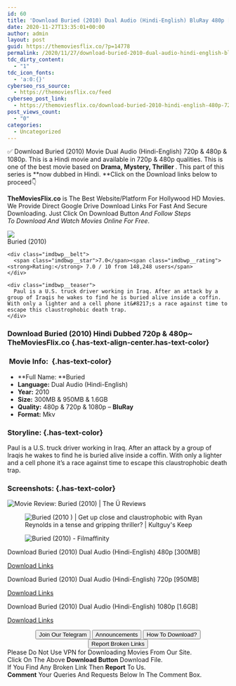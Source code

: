 ```yaml
---
id: 60
title: 'Download Buried (2010) Dual Audio (Hindi-English) BluRay 480p [300MB] || 720p [950MB] || 1080p [1.6GB]'
date: 2020-11-27T13:35:01+00:00
author: admin
layout: post
guid: https://themoviesflix.co/?p=14778
permalink: /2020/11/27/download-buried-2010-dual-audio-hindi-english-bluray-480p-300mb-720p-950mb-1080p-1-6gb/
tdc_dirty_content:
  - "1"
tdc_icon_fonts:
  - 'a:0:{}'
cyberseo_rss_source:
  - https://themoviesflix.co/feed
cyberseo_post_link:
  - https://themoviesflix.co/download-buried-2010-hindi-english-480p-720p-1080p/
post_views_count:
  - "0"
categories:
  - Uncategorized
---
```

✅ Download Buried (2010)&nbsp;Movie&nbsp;Dual Audio (Hindi-English)&nbsp;720p&nbsp;&&nbsp;480p&nbsp;& 1080p. This is a Hindi movie and available in&nbsp;720p&nbsp;&&nbsp;480p&nbsp;qualities. This is one of the best movie based on&nbsp;**Drama,&nbsp;Mystery,&nbsp;Thriller&nbsp;**. This part of this series is&nbsp;**now dubbed in&nbsp;Hindi.&nbsp;**Click on the Download links below to proceed👇

**TheMoviesFlix.co**&nbsp;is The Best Website/Platform For Hollywood HD Movies. We Provide Direct Google Drive Download Links For Fast And Secure Downloading. Just Click On Download Button&nbsp;_And Follow Steps To&nbsp;Download And Watch Movies Online For Free_.

<div class="imdbwp imdbwp--movie dark">
  <div class="imdbwp__thumb">
    <a class="imdbwp__link" target="_blank" title="Buried" href="https://www.imdb.com/title/tt1462758/" rel="nofollow noopener noreferrer"><img class="imdbwp__img" src="https://m.media-amazon.com/images/M/MV5BZTRmZmIxMDktZjVmMS00NmFiLWExNmMtMzg0MTIyZDYwNWZjXkEyXkFqcGdeQXVyNTIzOTk5ODM@._V1_SX300.jpg" /></a>
  </div>
  
  <div class="imdbwp__content">
    <div class="imdbwp__header">
      <span class="imdbwp__title">Buried</span> (2010)
    </div>
    
    <div class="imdbwp__belt">
      <span class="imdbwp__star">7.0</span><span class="imdbwp__rating"><strong>Rating:</strong> 7.0 / 10 from 148,248 users</span>
    </div>
    
    <div class="imdbwp__teaser">
      Paul is a U.S. truck driver working in Iraq. After an attack by a group of Iraqis he wakes to find he is buried alive inside a coffin. With only a lighter and a cell phone it&#8217;s a race against time to escape this claustrophobic death trap.
    </div>
  </div>
</div>

### Download Buried (2010) Hindi Dubbed 720p & 480p~ TheMoviesFlix.co {.has-text-align-center.has-text-color}

### &nbsp;Movie Info:&nbsp; {.has-text-color}

  * **Full Name:&nbsp;**Buried
  * **Language:**&nbsp;Dual Audio (Hindi-English)
  * **Year:** 2010
  * **Size:**&nbsp;300MB & 950MB & 1.6GB
  * **Quality:**&nbsp;480p & 720p & 1080p –&nbsp;**BluRay**
  * **Format:**&nbsp;Mkv

### Storyline: {.has-text-color}

Paul is a U.S. truck driver working in Iraq. After an attack by a group of Iraqis he wakes to find he is buried alive inside a coffin. With only a lighter and a cell phone it’s a race against time to escape this claustrophobic death trap.

### Screenshots: {.has-text-color}<figure class="wp-block-image alignwide">

![Movie Review: Buried (2010) | The Ü Reviews](https://theuumlaut.files.wordpress.com/2010/10/buried.jpg?w=672&h=372&crop=1) </figure> <figure class="wp-block-image alignwide">![Buried (2010 ) | Get up close and claustrophobic with Ryan Reynolds in a tense and gripping thriller? | Kultguy's Keep](https://kultguyskeep.files.wordpress.com/2015/05/buried_4.jpg)</figure> <figure class="wp-block-image">![Buried (2010) - Filmaffinity](https://pics.filmaffinity.com/Buried-898808879-large.jpg)</figure> 

<p class="has-text-align-center has-text-color has-medium-font-size">
  Download Buried (2010) Dual Audio (Hindi-English) 480p [300MB]
</p>

<span class="mb-center maxbutton-3-center"><span class="maxbutton-3-container mb-container"><a class="maxbutton-3 maxbutton maxbutton-post-button" target="_blank" rel="nofollow noopener noreferrer" href="https://coinquint.com/a20216/"><span class="mb-text">Download Links</span></a></span></span>

<p class="has-text-align-center has-text-color has-medium-font-size">
  Download Buried (2010) Dual Audio (Hindi-English) 720p [950MB]
</p>

<span class="mb-center maxbutton-3-center"><span class="maxbutton-3-container mb-container"><a class="maxbutton-3 maxbutton maxbutton-post-button" target="_blank" rel="nofollow noopener noreferrer" href="https://coinquint.com/a20218/"><span class="mb-text">Download Links</span></a></span></span>

<p class="has-text-align-center has-text-color has-medium-font-size">
  Download Buried (2010) Dual Audio (Hindi-English) 1080p [1.6GB]
</p>

<span class="mb-center maxbutton-3-center"><span class="maxbutton-3-container mb-container"><a class="maxbutton-3 maxbutton maxbutton-post-button" target="_blank" rel="nofollow noopener noreferrer" href="https://coinquint.com/a20220/"><span class="mb-text">Download Links</span></a></span></span>

<center>
</center>

<center>
  <a href="https://t.me/themoviesflixcom" target="_blank" data-wpel-link="external" rel="nofollow external noopener noreferrer"><button class="button button5">Join Our Telegram</button></a> <a href="https://themoviesflix.co/download-buried-2010-hindi-english-480p-720p-1080p/#" target="_blank" data-wpel-link="external" rel="nofollow external noopener noreferrer"><button class="button button5">Announcements</button></a> <a href="https://themoviesflix.com/how-to-download/" target="_blank" data-wpel-link="external" rel="nofollow external noopener noreferrer"><button class="button button5">How To Download?</button></a> <a href="https://themoviesflix.co/download-buried-2010-hindi-english-480p-720p-1080p/#" target="_blank" data-wpel-link="external" rel="nofollow external noopener noreferrer"><button class="button button5">Report Broken Links</button></a>
</center>

<div class="alert alert-danger">
  Please Do Not Use VPN for Downloading Movies From Our Site.
</div>

<div class="alert alert-success">
  Click On The Above <strong>Download Button</strong> Download File.
</div>

<div class="alert alert-warning">
  If You Find Any Broken Link Then <strong>Report</strong> To Us.
</div>

<div class="alert alert-info">
  <strong>Comment</strong> Your Queries And Requests Below In The Comment Box.
</div>